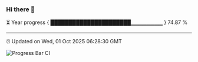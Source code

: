 ### Hi there 👋

⏳ Year progress { ██████████████████████▁▁▁▁▁▁▁▁ } 74.87 %

---

⏰ Updated on Wed, 01 Oct 2025 06:28:30 GMT

![Progress Bar CI](https://github.com/liununu/liununu/workflows/Progress%20Bar%20CI/badge.svg)
